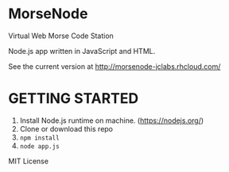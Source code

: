 # MorseNode
Virtual Web Morse Code Station 

Node.js app written in JavaScript and HTML.

See the current version at http://morsenode-jclabs.rhcloud.com/

GETTING STARTED
===============
1. Install Node.js runtime on machine. (https://nodejs.org/)
2. Clone or download this repo
2. `npm install`
3. `node app.js`

MIT License

